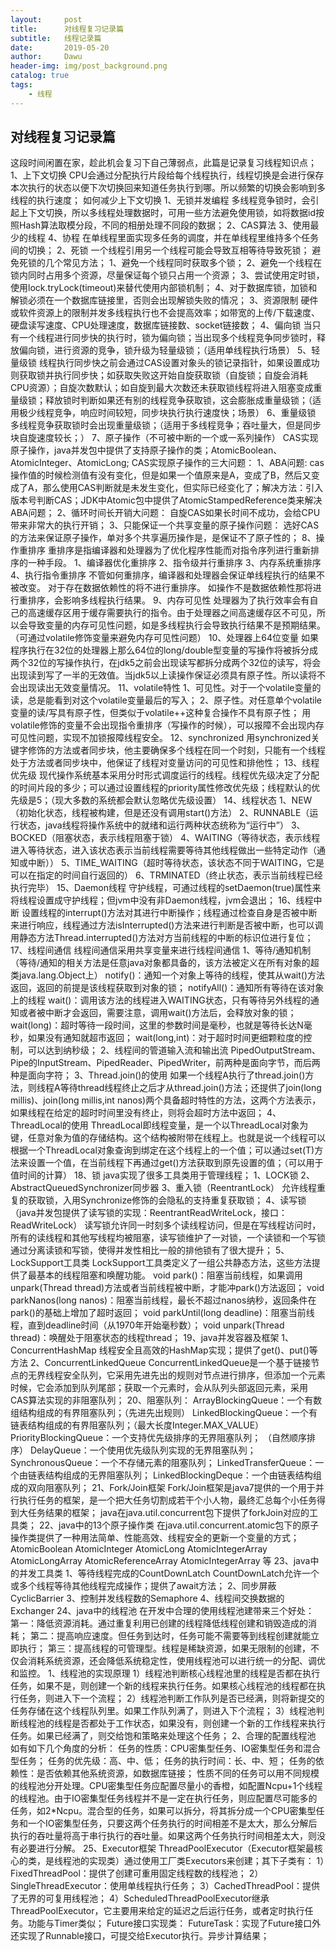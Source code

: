 ```yaml
---
layout:     post
title:      对线程复习记录篇
subtitle:   线程记录篇
date:       2019-05-20
author:     Dawu
header-img: img/post_background.png
catalog: true
tags:
    - 线程
---
```

## **对线程复习记录篇**

这段时间闲置在家，趁此机会复习下自己薄弱点，此篇是记录复习线程知识点；
1、上下文切换
	CPU会通过分配执行片段给每个线程执行，线程切换是会进行保存本次执行的状态以便下次切换回来知道任务执行到哪。所以频繁的切换会影响到多线程的执行速度；
	如何减少上下文切换
	1、无锁并发编程
	多线程竞争锁时，会引起上下文切换，所以多线程处理数据时，可用一些方法避免使用锁，如将数据id按照Hash算法取模分段，不同的相册处理不同段的数据；
	2、CAS算法
	3、使用最少的线程
	4、协程
	在单线程里面实现多任务的调度，并在单线程里维持多个任务间的切换；
2、死锁
	一个线程引用另一个线程可能会导致互相等待导致死锁；
	避免死锁的几个常见方法；
	1、避免一个线程同时获取多个锁；
	2、避免一个线程在锁内同时占用多个资源，尽量保证每个锁只占用一个资源；
	3、尝试使用定时锁，使用lock.tryLock(timeout)来替代使用内部锁机制；
	4、对于数据库锁，加锁和解锁必须在一个数据库链接里，否则会出现解锁失败的情况；
3、资源限制
	硬件或软件资源上的限制并发多线程执行也不会提高效率；如带宽的上传/下载速度、硬盘读写速度、CPU处理速度，数据库链接数、socket链接数；
4、偏向锁
	当只有一个线程进行同步快的执行时，锁为偏向锁；当出现多个线程竞争同步锁时，释放偏向锁，进行资源的竞争，锁升级为轻量级锁；（适用单线程执行场景）
5、轻量级锁
	线程执行同步快之前会通过CAS设置对象头的锁记录指针，如果设置成功则获取锁并执行同步快；如获取失败这开始自旋获取锁（自旋锁；自旋会消耗CPU资源）；自旋次数默认；如自旋到最大次数还未获取锁线程将进入阻塞变成重量级锁；释放锁时判断如果还有别的线程竞争获取锁，这会膨胀成重量级锁；（适用极少线程竞争，响应时间较短，同步块执行执行速度快；场景）
6、重量级锁
	多线程竞争获取锁时会出现重量级锁；（适用于多线程竞争；吞吐量大，但是同步块自旋速度较长；）
7、原子操作（不可被中断的一个或一系列操作）
	CAS实现原子操作，java并发包中提供了支持原子操作的类；AtomicBoolean、AtomicInteger、AtomicLong;
	CAS实现原子操作的三大问题：
	1、ABA问题:
		cas操作值的时候检测值有没有变化，但是如果一个值原来是A，变成了B，然后又变成了A，那么使用CAS判断就是未发生变化，但实际已经变化了；解决方法：引入版本号判断CAS；JDK中Atomic包中提供了AtomicStampedReference类来解决ABA问题；
	2、循环时间长开销大问题：
		自旋CAS如果长时间不成功，会给CPU带来非常大的执行开销；
	3、只能保证一个共享变量的原子操作问题：
		选好CAS的方法来保证原子操作，单对多个共享遍历操作是，是保证不了原子性的；
8、操作重排序
	重排序是指编译器和处理器为了优化程序性能而对指令序列进行重新排序的一种手段。
	1、编译器优化重排序
	2、指令级并行重排序
	3、内存系统重排序
	4、执行指令重排序
	不管如何重排序，编译器和处理器会保证单线程执行的结果不被改变。
	对于存在数据依赖性的将不进行重排序。
	如操作不是数据依赖性那将进行重排序，会影响多线程执行结果。
9、内存可见性
	处理器为了执行效率会有自己的高速缓存区用于缓存需要执行的指令。由于处理器之间高速缓存区不可见，所以会导致变量的内存可见性问题，如是多线程执行会导致执行结果不是预期结果。（可通过volatile修饰变量来避免内存可见性问题）
10、处理器上64位变量
	如果程序执行在32位的处理器上那么64位的long/double型变量的写操作将被拆分成两个32位的写操作执行，在jdk5之前会出现读写都拆分成两个32位的读写，将会出现读到写了一半的无效值。当jdk5以上读操作保证必须具有原子性。所以读将不会出现读出无效变量情况。
11、volatile特性
	1、可见性。对于一个volatile变量的读，总是能看到对这个volatile变量最后的写入；
	2、原子性。对任意单个volatile变量的读/写具有原子性，但类似于volatile++这种复合操作不具有原子性；
	用volatile修饰的变量不会出现指令重排序（写操作的时候），可以报障不会出现内存可见性问题，实现不加锁报障线程安全。
12、synchronized
	用synchronized关键字修饰的方法或者同步块，他主要确保多个线程在同一个时刻，只能有一个线程处于方法或者同步块中，他保证了线程对变量访问的可见性和排他性；
13、线程优先级
	现代操作系统基本采用分时形式调度运行的线程。线程优先级决定了分配的时间片段的多少；可以通过设置线程的priority属性修改优先级；线程默认的优先级是5；（现大多数的系统都会默认忽略优先级设置）
14、线程状态
	1、NEW（初始化状态，线程被构建，但是还没有调用start()方法）
	2、RUNNABLE（运行状态，java线程将操作系统中的就绪和运行两种状态统称为“运行中”）
	3、BOCKED（阻塞状态，表示线程阻塞于锁）
	4、WAITING（等待状态，表示线程进入等待状态，进入该状态表示当前线程需要等待其他线程做出一些特定动作（通知或中断））
	5、TIME_WAITING（超时等待状态，该状态不同于WAITING，它是可以在指定的时间自行返回的）
	6、TRMINATED（终止状态，表示当前线程已经执行完毕）
15、Daemon线程
	守护线程，可通过线程的setDaemon(true)属性来将线程设置成守护线程；但jvm中没有非Daemon线程，jvm会退出；
16、线程中断
	设置线程的interrupt()方法对其进行中断操作；线程通过检查自身是否被中断来进行响应，线程通过方法isInterrupted()方法来进行判断是否被中断，也可以调用静态方法Thread.interrupted()方法对方当前线程的中断的标识位进行复位；
17、线程间通信
	线程间通信采用共享变量来进行线程间通信
	1、等待/通知机制（等待/通知的相关方法是任意java对象都具备的，该方法被定义在所有对象的超类java.lang.Object上）
	notify()：通知一个对象上等待的线程，使其从wait()方法返回，返回的前提是该线程获取到对象的锁；
	notifyAll()：通知所有等待在该对象上的线程
	wait()：调用该方法的线程进入WAITING状态，只有等待另外线程的通知或者被中断才会返回，需要注意，调用wait()方法后，会释放对象的锁；
	wait(long)：超时等待一段时间，这里的参数时间是毫秒，也就是等待长达N毫秒，如果没有通知就超市返回；
	wait(long,int)：对于超时时间更细颗粒度的控制，可以达到纳秒级；
	2、线程间的管道输入流和输出流
	PipedOutputStream、Pipe的InputStream、PipedReader、PipedWriter，前两种是面向字节，而后两种是面向字符；
	3、Thread.join()的使用
	如果一个线程A执行了thread.join()方法，则线程A等待thread线程终止之后才从thread.join()方法；还提供了join(long millis)、join(long millis,int nanos)两个具备超时特性的方法，这两个方法表示，如果线程在给定的超时时间里没有终止，则将会超时方法中返回；
	4、ThreadLocal的使用
	ThreadLocal即线程变量，是一个以ThreadLocal对象为键，任意对象为值的存储结构。这个结构被附带在线程上。也就是说一个线程可以根据一个ThreadLocal对象查询到绑定在这个线程上的一个值；可以通过set(T)方法来设置一个值，在当前线程下再通过get()方法获取到原先设置的值；（可以用于值时间的计算）
18、锁
	java实现了很多工具类用于管理线程；
	1、LOCK锁
	2、AbstractQueuedSynchronizer同步器
	3、重入锁（ReentrantLock）
	允许线程重复的获取锁，入用Synchronize修饰的会隐私的支持重复获取锁；
	4、读写锁（java并发包提供了读写锁的实现：ReentrantReadWriteLock，接口：ReadWriteLock）
	读写锁允许同一时刻多个读线程访问，但是在写线程访问时，所有的读线程和其他写线程均被阻塞，读写锁维护了一对锁，一个读锁和一个写锁通过分离读锁和写锁，使得并发性相比一般的排他锁有了很大提升；
	5、LockSupport工具类
	LockSupport工具类定义了一组公共静态方法，这些方法提供了最基本的线程阻塞和唤醒功能。
	void park()：阻塞当前线程，如果调用unpark(Thread thread)方法或者当前线程被中断，才能冲park()方法返回；
	void parkNanos(long nanos)：阻塞当前线程，最长不超过nanos纳秒，返回条件在park()的基础上增加了超时返回；
	void parkUntil(long deadline)：阻塞当前线程，直到deadline时间（从1970年开始毫秒数）；
	void unpark(Thread thread)：唤醒处于阻塞状态的线程thread；
19、java并发容器及框架
	1、ConcurrentHashMap
	线程安全且高效的HashMap实现；提供了get()、put()等方法
	2、ConcurrentLinkedQueue
	ConcurrentLinkedQueue是一个基于链接节点的无界线程安全队列，它采用先进先出的规则对节点进行排序，但添加一个元素时候，它会添加到队列尾部；获取一个元素时，会从队列头部返回元素，采用CAS算法实现的非阻塞队列；
20、阻塞队列：
	ArrayBlockingQueue：一个有数组结构组成的有界阻塞队列；（先进先出规则）
	LinkedBlockingQueue：一个有链表结构组成的有界阻塞队列；（最大长度Integer.MAX_VALUE）
	PriorityBlockingQueue：一个支持优先级排序的无界阻塞队列； （自然顺序排序）
	DelayQueue：一个使用优先级队列实现的无界阻塞队列；
	SynchronousQueue：一个不存储元素的阻塞队列；
	LinkedTransferQueue：一个由链表结构组成的无界阻塞队列；
	LinkedBlockingDeque：一个由链表结构组成的双向阻塞队列；
21、Fork/Join框架
	Fork/Join框架是java7提供的一个用于并行执行任务的框架，是一个把大任务切割成若干个小人物，最终汇总每个小任务得到大任务结果的框架；
	java在java.util.concurrent包下提供了forkJoin对应的工具类；
22、java中的13个原子操作类
	在java.util.concurrent.atomic包下的原子操作类提供了一种用法简单、性能高效、线程安全的更新一个变量的方式；
	AtomicBoolean
	AtomicInteger
	AtomicLong
	AtomicIntegerArray
	AtomicLongArray
	AtomicReferenceArray
	AtomicIntegerArray
	等
23、java中的并发工具类
	1、等待线程完成的CountDownLatch
	CountDownLatch允许一个或多个线程等待其他线程完成操作；提供了await方法；
	2、同步屏蔽CyclicBarrier
	3、控制并发线程数的Semaphore
	4、线程间交换数据的Exchanger
24、java中的线程池
	在开发中合理的使用线程池建带来三个好处：
	第一：降低资源消耗。通过重复利用已创建的线程降低线程创建和销毁造成的消耗；
	第二：提高响应速度。但任务到达时，任务可能不需要等到线程创建就能立即执行；
	第三：提高线程的可管理型。线程是稀缺资源，如果无限制的创建，不仅会消耗系统资源，还会降低系统稳定性，使用线程池可以进行统一的分配、调优和监控。
	1、线程池的实现原理
	1）线程池判断核心线程池里的线程是否都在执行任务，如果不是，则创建一个新的线程来执行任务。如果核心线程池的线程都在执行任务，则进入下一个流程；
	2）线程池判断工作队列是否已经满，则将新提交的任务存储在这个线程队列里。如果工作队列满了，则进入下个流程；
	3）线程池判断线程池的线程是否都处于工作状态，如果没有，则创建一个新的工作线程来执行任务。如果已经满了，则交给饱和策略来处理这个任务；
	2、合理的配置线程池
	如有如下几个角度的分析：
	任务的性质：CPU密集型任务、IO密集型任务和混合型任务；
	任务的优先级：高、中、低；
	任务的执行时间：长、中、短；
	任务的依赖性：是否依赖其他系统资源，如数据库链接；
	性质不同的任务可以用不同规模的线程池分开处理。CPU密集型任务应配置尽量小的香橙，如配置Ncpu+1个线程的线程池。由于IO密集型任务线程并不是一定在执行任务，则应配置尽可能多的任务，如2*Ncpu。混合型的任务，如果可以拆分，将其拆分成一个CPU密集型任务和一个IO密集型任务，只要这两个任务执行的时间相差不是太大，那么分解后执行的吞吐量将高于串行执行的吞吐量。如果这两个任务执行时间相差太大，则没有必要进行分解。
25、Executor框架
	ThreadPoolExecutor（Executor框架最核心的类，是线程池的实现类）通过使用工厂类Executors来创建；其下子类有：
	1）FixedThreadPool：提供了创建可重用固定线程数的线程池；
	2）SingleThreadExecutor：使用单线程执行任务；
	3）CachedThreadPool：提供了无界的可复用线程池；
	4）ScheduledThreadPoolExecutor继承ThreadPoolExecutor，它主要用来给定的延迟之后运行任务，或者定时执行任务。功能与Timer类似；
	Future接口实现类：
	FutureTask：实现了Future接口外还实现了Runnable接口，可提交给Executor执行。异步计算结果；











